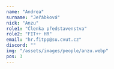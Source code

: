 ```yaml
---
name: "Andrea"
surname: "Jeřábková"
nick: "Anzu"
role1: "Členka představenstva"
role2: "FIT++ HR"
email: "hr.fitpp@su.cvut.cz"
discord: ""
img: "/assets/images/people/anzu.webp"
pos: 3
---
```

